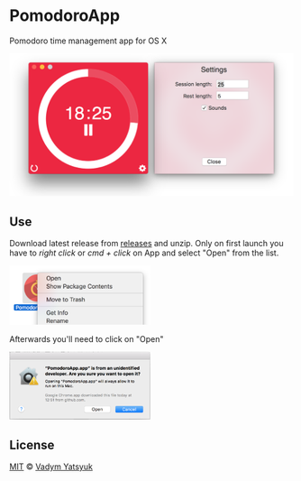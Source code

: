 # PomodoroApp
Pomodoro time management app for OS X

![](https://raw.githubusercontent.com/VadimDez/pomodoro-app/master/screenshots/main%2Bsettings.png)

## Use

Download latest release from [releases](https://github.com/VadimDez/pomodoro-app/releases) and unzip.
Only on first launch you have to *right click* or *cmd + click* on App and select "Open" from the list.

<img src="https://github.com/VadimDez/pomodoro-app/blob/master/screenshots/open1.png" width="250">

Afterwards you'll need to click on "Open"

<img src="https://github.com/VadimDez/pomodoro-app/blob/master/screenshots/open2.png" width="250">

## License

[MIT](https://tldrlegal.com/license/mit-license) © [Vadym Yatsyuk](https://github.com/vadimdez)
